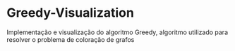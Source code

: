 # Greedy-Visualization
Implementação e visualização do algoritmo Greedy, algoritmo utilizado para resolver o problema de coloração de grafos
